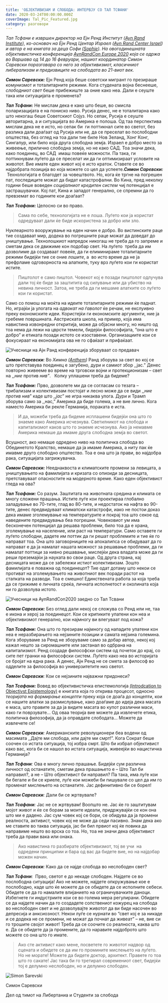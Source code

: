 ```yaml
---
title: 'ОБЈЕКТИВИЗАМ И СЛОБОДА: ИНТЕРВЈУ СО ТАЛ ТСФАНИ'
date: 2020-03-24T00:00:00.000Z
coverImage: Tal_Pic_Featured.jpg
category: разговори
---
```


_Тал Тсфани е извршен директор на Ејн Ренд Институт (_[_Ayn Rand Institute_](https://aynrand.org/)_), ко-основач на Ејн Ренд Центар Израел (_[_Ayn Rand Center Israel_](https://www.aynrand.org.il/aboutus)_) и автор е на книгата за деца Софи (_[_Sophie_](https://www.amazon.com/Sophie-Tal-Tsfany/dp/197784555X)_). На овогодинешната објективистичка конференција_ [_AynRandCon Europe 2020_](http://libertaniabackup.local/se-odrza-studentskata-konferencija-aynrandcon2020/) _која се одржа во Варшава од 14 до 16 февруари, нашиот координатор Симон Саревски поразговара со него за објективизмот, класичниот либерализам и предизвиците на слободата во 21-виот век._

**_Симон Саревски:_** Ејн Ренд која беше советски мигрант го презираше комунизмот и тоталитарните режими. Кога студената војна беснееше, _слободниот свет_ беше прибежиште за оние како неа. Дали е сеуште така или ситуацијата е променета?  

**_Тал Тсфани:_** Не мислам дека е како што беше, во смисла поларизацијата е на пониско ниво. Русија денес, не е тоталитарна како што некогаш беше Советскиот Сојуз. Но сепак, Русија е сеуште авторитарна, а и ситуацијата во Америка e полоша. Од таа перспектива мислам дека не е исто, но сепак би  ги поттикнал сите во светот, без разлика дали доаѓаат од Русија или не, да се преселат во послободни општества, без оглед на тоа дали тие биле Нов Зеланд, Хонг Конг, Сингапур, или било која друга слободна земја. Израел е добро место за живеење, прилично слободна земја, но не како САД. Тоа значи дека, како поединец, во САД  имаш повеќе можности. Па така, ги поттикнувам луѓето да се преселат ии да ги оптимизираат условите на животот. Вие имате еден живот кој е исто краток. Ставете се во најдобрата позиција во која можете со цел да успеете.**_Симон Саревски:_**  Технологијата е благодет за човештвото. Но, кога ќе тргне на погрешен пат, последиците можат да бидат катастрофални. Во Кина, пред неколку години беше воведен _социјалниот кредитен систем_ чиј потенцијал е застрашувачки. Кој пат, Кина и западот генерално, се спремни да го превземат во годините кои доаѓаат?

**_Тал Тсафани:_** Целосно си во право.

> Сама по себе, технологијата не е лоша. Луѓето кои ја користат одредуваат дали ќе биде искористена за добро или зло.

Нуклеарното вооружување на еден начин е добро. Во вистинските раце тие создаваат мир, додека во погрешните раце можат да доведат до уништување. Технолошкиот напредок никогаш не треба да го запреме и сметам дека се движиме кон подобар свет. На луѓето  треба да им дозволиме да создаваат повеќе, да ги елиминираме тоталитарните режими бидејќи тие се оние _лошите_, а  во исто време да не ја префрламе одговорноста на алатките, туку врз луѓето кои ги користат истите.

> Пиштолот е само пиштол. Човекот кој е позади пиштолот одлучува дали тој ќе биде за заштитита од силување или да убиство на невина личност. Затоа, не треба да ги мешаме алатките со луѓето кои ги користат.

Само со помош на моќта на идеите тоталитарните режими ќе паднат. Но, играјќи ја улогата на _адвокат на ѓаволот_ ќе речам, не екслуивно преку економските идеи. Користејќи ги економските аргументи, ние ја гребеме површината. Австриската школа, на пример, која има навистина извонредни откритија, може да објасни многу, но ништо од тоа нема да лежи на цврсти темели, бидејќи философијата, “она што е добро” и етиката позади истото се изоставени. Организациите кои се фокусираат на економијата ова не го сфаќаат и прифаќаат.

![Учесници на Ајн Ранд конференција зборуваат со предавач](images/Tal_Pic_2.jpg)

**_Симон Саревски_**_:_ Во _Химна (_[_Anthem_](https://www.gutenberg.org/files/1250/1250-h/1250-h.htm)_)_ Ранд зборува за свет во кој се што претставува поединец е загубено, дури и самиот збор ,,јас.” Денес повторно живееме во време на трговски војни и протекционизам – свет на ,,_ние_ против _нив”_.   Колку уплашени треба да бидеме?

**_Тал Тсафани:_** Прво, дозволете ми да се согласам со тезата – трибализaм и колективизам постојат и лесно може да се види ,,_ние против нив_” каде што ,,_јас_” не игра никаква улога. Дури и Трамп зборува само за ,,нас,” Америка да биде голема, а не вие лично. Кога наместо Америка би рекле Германија, пораката е иста. 

> И да, можеби треба да бидеме исплашени бидејќи она што го знаеме како Америка исчезнува. Светилникот на слобода и капитализмот каков што го знаеме исчезнува. Ако ја немавме Америка немаше да имаме друга слободна земја во светот.

Всушност, ако немаше одредено ниво на политичка слобода во Обединетото Кралство, немаше да ја имаме Америка, а ниту пак ќе имавме друго слободно општество. Тоа е она што ја прави, во најдобра рака, ситуацијата загрижувачка.

**_Симон Саревски:_** Нееднаквоста и климатските промени за левицата, а уништувањето на фамилијата и кризата со опиоиди за десницата, претставуваат опасностите на модерното време. Како еден објективист гледа на ова?

**_Тал Тсафани:_** Со разум. Заштитата на животната средина и климата се многу сложени прашања. Истите луѓе кои проектираа глобално заладување во 70-тите, глад во 80-тите, и недостаток на нафта во 90-тите, денес предвидуваат климатски катастрофи, иако не постои доказ дека имаме зголемување на температурите и покрај тоа што секое од наведените предвидувања беа погрешни. Човековиот ум има бесконечен потенцијал да решава проблеми, било тоа да е храна, зголемување на население, или раст на температури. Само оставете ги луѓето слободни, дадете им поттик да ги решат проблемите и тие ќе го направат тоа. Она што заговорниците на апокалипса се обидуваат да го направат е да ја намалат нашата можност за решавање проблеми, да ги намалат поттици за нивно решавање, мислејќи дека владата може да ги реши преземајќи ја науката во свои раце. Од друга страна, кај десницата може да се забележи истиот колективизам. Зошто фамилијата е поважна од поединецот? Тие одат дотаму што некои се противат на зголемувањето на животниот век поради растот на стапката на разводи. Тоа е смешно! Единствената работа за која треба да се грижиме е личната среќа, личната исполнетост и околината која ни го дозволува истото.

![Учесници на AynRandCon2020 заедно со Тал Тсвани](images/Tal_Pic_3.jpg)

**_Симон Саревски:_** Без оглед дали некој се сложува со Ренд или не, таа е икона и херој за поединецот. Кои се критиките упатени кон неа и објективизмот генерално, кои најмногу ви влегуваат под кожа?

**_Тал Тсафани:_** Она што го презирам најмногу од нападите упатени кон неа е неразбирањето на нејзините позиции и самата нејзина големина. Кога зборуваме за Ренд не зборуваме само за добар автор, некој кој кажал нешто за сиромашните или застанал во одбрана на капитализмот. Ренд создаде философски систем од почеток до крај, со сите пет гранки на философски систем. Луѓето како неа во историјата се бројат на една рака. А денес, Ајн Ренд не се смета за философ во одделите за философија во универзитетите низ светот. 

**_Симон Саревски_**_:_ Кои се нејзините најважни придонеси?

**_Тал Тсафани:_** Вовед во објективистичка епистемологија [(Introdcation to Objectivst Epistemology)](https://www.amazon.com/Introduction-Objectivist-Epistemology-Expanded-Second/dp/0452010306) е книгата која го открива процесот, односно _теоријата на формирање концепти_ преку којa се доаѓа до концепти, кои се нашите алатки за размислување, како доаѓаме до идеја дека масата е маса, што правите за да ја видите масата во купот различни маси, како ги поврзувате... Од оваа теорија вие можете да извлечете етика, политичка филозофија, да ја оправдате слободата... Можете да извлечете се! 

**_Симон Саревски_**_:_ Американските револуционери беа водени од масимата ,,Дајте ми слобода, или дајте ми смрт!”. Кога Сократ беше соочен со истата ситуација, тој избра смрт. Што би избрал објективист како вас, кога би се нашол во истата ситуација, живеејќи во нацистичка Германија?

**_Тал Тсфани_**_:_ Ова е многу лично прашање. Бидејќи сум различна личност од останатите, сметам дека прашањето е – Што Тал би направил?, а не – Што објективист би направил? Па така, има луѓе кои би бегале и би се криеле, луѓе кои можеби би пишувале со цел да им го променат мислењето на останатите. Јас дефинитивно би се борел! 

**_Симон Саревски_**_:_ Дали би се жртвувале?

**_Тал Тсафани_**_:_ Јас не се жртвувам! Воопшто не. Јас ќе го заштитувам мојот живот и ќе се борам за моите идеали, придржувајќи се кон она што ми е дадено. Јас сум човек кој се бори, се обидува да ја промени реалноста, активист, човек кој не може да седи пасивно. Знам дека ако ме ставите во таква ситуација, јас би бил првиот кој ќе повика да направиме нешто во врска со тоа. Но, тоа не значи дека објективист треба да прави вака или онака.

> Ако навистина го разбирате објективизмот, тој ве учи  на одредени принципии и бара од вас да бидете вие, но на најдобар можен начин.

**_Симон Саревски_**_:_ Како да се најде слобода во неслободен свет?

**_Тал Тсфани_**_:_  Прво, светот е до некаде слободен. Најдете се во послободна ситуација! Ако не можете, најдете опкружување кое е послободно, каде што ќе можете да се обидете да се исполните себеси. Обидете се да го намалите влијанието на ограничувачките даноци. Избегнете ги индустриите кои се во голема мера регулирани. Обидете се да најдете начин да го создадете сопствениот кожурец на слобода во неслободен свет и не дозволувајте животот да ви биде насочен во депресија и анксиозност. Некои луѓе се нурнати во “свет кој е за никаде и се додека не се промени, не можат да почнат да живеат” – не, вие си го трошите својот живот! Треба да се соочите со реалноста, каква што е. Да се обидете да ја промените, да го наравите најдоброто што можете со она што го имате.

> Ако сте активист како мене, посветете го животот надвор од сцената и обидете се да им го промините мислењето на луѓето. Но не морате! Можете да бидете доктор, архитект. Правете го тоа што го сакате! Јас така би го третирал современиот свет, бидејќи тој е делумно неслободен, но и делумно слободен.

![Simon Sarevski](images/Sime-pic-150x150.jpg)

Симон Саревски

Дел од тимот на Либертаниа и Студенти за слобода
